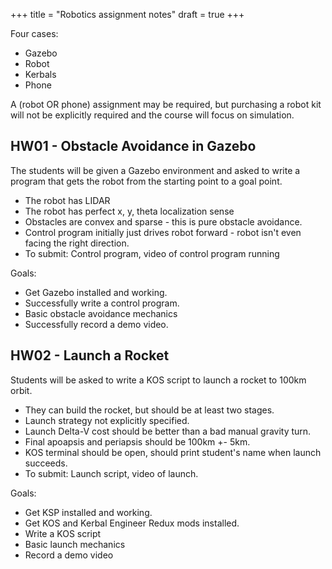 +++
title = "Robotics assignment notes"
draft = true
+++

Four cases:

 * Gazebo
 * Robot
 * Kerbals
 * Phone

A (robot OR phone) assignment may be required, but purchasing a robot kit will
not be explicitly required and the course will focus on simulation.


## HW01 - Obstacle Avoidance in Gazebo

The students will be given a Gazebo environment and asked to write a program
that gets the robot from the starting point to a goal point.

 - The robot has LIDAR
 - The robot has perfect x, y, theta localization sense
 - Obstacles are convex and sparse - this is pure obstacle avoidance.
 - Control program initially just drives robot forward - robot isn't even facing
   the right direction.
 - To submit: Control program, video of control program running

Goals:

 - Get Gazebo installed and working.
 - Successfully write a control program.
 - Basic obstacle avoidance mechanics
 - Successfully record a demo video.

## HW02 - Launch a Rocket

Students will be asked to write a KOS script to launch a rocket to 100km orbit.

 - They can build the rocket, but should be at least two stages.
 - Launch strategy not explicitly specified.
 - Launch Delta-V cost should be better than a bad manual gravity turn.
 - Final apoapsis and periapsis should be 100km +- 5km.
 - KOS terminal should be open, should print student's name when launch succeeds.
 - To submit: Launch script, video of launch.

Goals:

 - Get KSP installed and working.
 - Get KOS and Kerbal Engineer Redux mods installed.
 - Write a KOS script
 - Basic launch mechanics
 - Record a demo video
